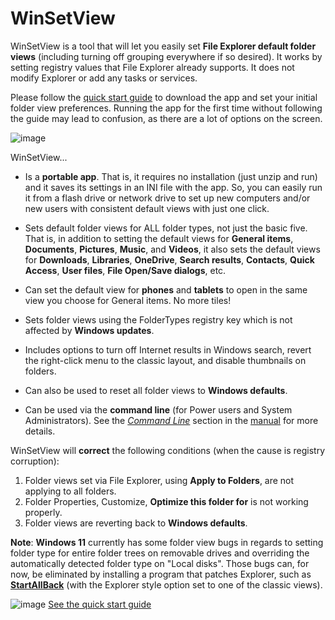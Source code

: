 # WinSetView

WinSetView is a tool that will let you easily set **File Explorer default folder views** (including turning off grouping everywhere if so desired). It works by setting registry values that File Explorer already supports. It does not modify Explorer or add any tasks or services.

Please follow the [quick start guide](./README.md) to download the app and set your initial folder view preferences. Running the app for the first time without following the guide may lead to confusion, as there are a lot of options on the screen.

![image](https://user-images.githubusercontent.com/79026235/225511261-a05a6996-bacc-4015-b6ad-f5b15c6d3758.png)

WinSetView...

* Is a **portable app**. That is, it requires no installation (just unzip and run) and it saves its settings in an INI file with the app. So, you can easily run it from a flash drive or network drive to set up new computers and/or new users with consistent default views with just one click.

* Sets default folder views for ALL folder types, not just the basic five. That is, in addition to setting the default views for **General items**, **Documents**, **Pictures**, **Music**, and **Videos**, it also sets the default views for **Downloads**, **Libraries**, **OneDrive**, **Search results**, **Contacts**, **Quick Access**, **User files**, **File Open/Save dialogs**, etc.

* Can set the default view for **phones** and **tablets** to open in the same view you choose for General items. No more tiles!

* Sets folder views using the FolderTypes registry key which is not affected by **Windows updates**.

* Includes options to turn off Internet results in Windows search, revert the right-click menu to the classic layout, and disable thumbnails on folders.

* Can also be used to reset all folder views to **Windows defaults**.

* Can be used via the **command line** (for Power users and System Administrators). See the [*Command Line*](./Manual.md##command-line) section in the [manual](./Manual.md) for more details.

WinSetView will **correct** the following conditions (when the cause is registry corruption):

1. Folder views set via File Explorer, using **Apply to Folders**, are not applying to all folders.
2. Folder Properties, Customize, **Optimize this folder for** is not working properly.
3. Folder views are reverting back to **Windows defaults**.

**Note**: **Windows 11** currently has some folder view bugs in regards to setting folder type for entire folder trees on removable drives and overriding the automatically detected folder type on "Local disks". Those bugs can, for now, be eliminated by installing a program that patches Explorer, such as **[StartAllBack](https://www.startallback.com)** (with the Explorer style option set to one of the classic views).

![image](https://user-images.githubusercontent.com/79026235/152913587-d294de81-c8ca-428d-b351-09a564854eff.png)
[See the quick start guide](./README.md)
